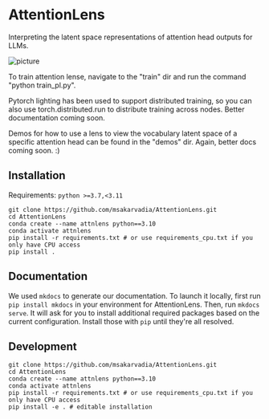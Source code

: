 # AttentionLens
Interpreting the latent space representations of attention head outputs for LLMs.

![picture](https://drive.google.com/uc?export=view&id=1Xw_Yo6v4wtCFKaJpsOujOo1J6XWu9GqF)

To train attention lense, navigate to the "train" dir and run the command "python train_pl.py".

Pytorch lighting has been used to support distributed training,  so you can also use torch.distributed.run <args> to distribute training across nodes. Better documentation coming soon.


Demos for how to use a lens to view the vocabulary latent space of a specific attention head can be found in the "demos" dir. Again, better docs coming soon. :)

## Installation

Requirements: 
`python >=3.7,<3.11`

```
git clone https://github.com/msakarvadia/AttentionLens.git
cd AttentionLens
conda create --name attnlens python==3.10
conda activate attnlens
pip install -r requirements.txt # or use requirements_cpu.txt if you only have CPU access
pip install .
```

## Documentation
We used `mkdocs` to generate our documentation. To launch it locally, first run `pip install mkdocs` in your environment for AttentionLens. Then, run `mkdocs serve`.
It will ask for you to install additional required packages based on the current configuration. Install those with `pip` until they're all resolved.

## Development
```
git clone https://github.com/msakarvadia/AttentionLens.git
cd AttentionLens
conda create --name attnlens python==3.10
conda activate attnlens
pip install -r requirements.txt # or use requirements_cpu.txt if you only have CPU access
pip install -e . # editable installation
```
